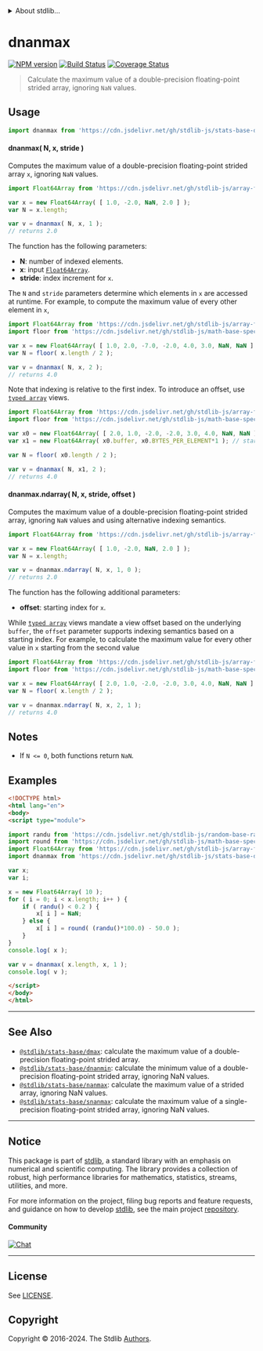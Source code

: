 <!--

@license Apache-2.0

Copyright (c) 2020 The Stdlib Authors.

Licensed under the Apache License, Version 2.0 (the "License");
you may not use this file except in compliance with the License.
You may obtain a copy of the License at

   http://www.apache.org/licenses/LICENSE-2.0

Unless required by applicable law or agreed to in writing, software
distributed under the License is distributed on an "AS IS" BASIS,
WITHOUT WARRANTIES OR CONDITIONS OF ANY KIND, either express or implied.
See the License for the specific language governing permissions and
limitations under the License.

-->


<details>
  <summary>
    About stdlib...
  </summary>
  <p>We believe in a future in which the web is a preferred environment for numerical computation. To help realize this future, we've built stdlib. stdlib is a standard library, with an emphasis on numerical and scientific computation, written in JavaScript (and C) for execution in browsers and in Node.js.</p>
  <p>The library is fully decomposable, being architected in such a way that you can swap out and mix and match APIs and functionality to cater to your exact preferences and use cases.</p>
  <p>When you use stdlib, you can be absolutely certain that you are using the most thorough, rigorous, well-written, studied, documented, tested, measured, and high-quality code out there.</p>
  <p>To join us in bringing numerical computing to the web, get started by checking us out on <a href="https://github.com/stdlib-js/stdlib">GitHub</a>, and please consider <a href="https://opencollective.com/stdlib">financially supporting stdlib</a>. We greatly appreciate your continued support!</p>
</details>

# dnanmax

[![NPM version][npm-image]][npm-url] [![Build Status][test-image]][test-url] [![Coverage Status][coverage-image]][coverage-url] <!-- [![dependencies][dependencies-image]][dependencies-url] -->

> Calculate the maximum value of a double-precision floating-point strided array, ignoring `NaN` values.

<section class="intro">

</section>

<!-- /.intro -->



<section class="usage">

## Usage

```javascript
import dnanmax from 'https://cdn.jsdelivr.net/gh/stdlib-js/stats-base-dnanmax@v0.2.0-esm/index.mjs';
```

#### dnanmax( N, x, stride )

Computes the maximum value of a double-precision floating-point strided array `x`, ignoring `NaN` values.

```javascript
import Float64Array from 'https://cdn.jsdelivr.net/gh/stdlib-js/array-float64@esm/index.mjs';

var x = new Float64Array( [ 1.0, -2.0, NaN, 2.0 ] );
var N = x.length;

var v = dnanmax( N, x, 1 );
// returns 2.0
```

The function has the following parameters:

-   **N**: number of indexed elements.
-   **x**: input [`Float64Array`][@stdlib/array/float64].
-   **stride**: index increment for `x`.

The `N` and `stride` parameters determine which elements in `x` are accessed at runtime. For example, to compute the maximum value of every other element in `x`,

```javascript
import Float64Array from 'https://cdn.jsdelivr.net/gh/stdlib-js/array-float64@esm/index.mjs';
import floor from 'https://cdn.jsdelivr.net/gh/stdlib-js/math-base-special-floor@esm/index.mjs';

var x = new Float64Array( [ 1.0, 2.0, -7.0, -2.0, 4.0, 3.0, NaN, NaN ] );
var N = floor( x.length / 2 );

var v = dnanmax( N, x, 2 );
// returns 4.0
```

Note that indexing is relative to the first index. To introduce an offset, use [`typed array`][mdn-typed-array] views.

<!-- eslint-disable stdlib/capitalized-comments -->

```javascript
import Float64Array from 'https://cdn.jsdelivr.net/gh/stdlib-js/array-float64@esm/index.mjs';
import floor from 'https://cdn.jsdelivr.net/gh/stdlib-js/math-base-special-floor@esm/index.mjs';

var x0 = new Float64Array( [ 2.0, 1.0, -2.0, -2.0, 3.0, 4.0, NaN, NaN ] );
var x1 = new Float64Array( x0.buffer, x0.BYTES_PER_ELEMENT*1 ); // start at 2nd element

var N = floor( x0.length / 2 );

var v = dnanmax( N, x1, 2 );
// returns 4.0
```

#### dnanmax.ndarray( N, x, stride, offset )

Computes the maximum value of a double-precision floating-point strided array, ignoring `NaN` values and using alternative indexing semantics.

```javascript
import Float64Array from 'https://cdn.jsdelivr.net/gh/stdlib-js/array-float64@esm/index.mjs';

var x = new Float64Array( [ 1.0, -2.0, NaN, 2.0 ] );
var N = x.length;

var v = dnanmax.ndarray( N, x, 1, 0 );
// returns 2.0
```

The function has the following additional parameters:

-   **offset**: starting index for `x`.

While [`typed array`][mdn-typed-array] views mandate a view offset based on the underlying `buffer`, the `offset` parameter supports indexing semantics based on a starting index. For example, to calculate the maximum value for every other value in `x` starting from the second value

```javascript
import Float64Array from 'https://cdn.jsdelivr.net/gh/stdlib-js/array-float64@esm/index.mjs';
import floor from 'https://cdn.jsdelivr.net/gh/stdlib-js/math-base-special-floor@esm/index.mjs';

var x = new Float64Array( [ 2.0, 1.0, -2.0, -2.0, 3.0, 4.0, NaN, NaN ] );
var N = floor( x.length / 2 );

var v = dnanmax.ndarray( N, x, 2, 1 );
// returns 4.0
```

</section>

<!-- /.usage -->

<section class="notes">

## Notes

-   If `N <= 0`, both functions return `NaN`.

</section>

<!-- /.notes -->

<section class="examples">

## Examples

<!-- eslint no-undef: "error" -->

```html
<!DOCTYPE html>
<html lang="en">
<body>
<script type="module">

import randu from 'https://cdn.jsdelivr.net/gh/stdlib-js/random-base-randu@esm/index.mjs';
import round from 'https://cdn.jsdelivr.net/gh/stdlib-js/math-base-special-round@esm/index.mjs';
import Float64Array from 'https://cdn.jsdelivr.net/gh/stdlib-js/array-float64@esm/index.mjs';
import dnanmax from 'https://cdn.jsdelivr.net/gh/stdlib-js/stats-base-dnanmax@v0.2.0-esm/index.mjs';

var x;
var i;

x = new Float64Array( 10 );
for ( i = 0; i < x.length; i++ ) {
    if ( randu() < 0.2 ) {
        x[ i ] = NaN;
    } else {
        x[ i ] = round( (randu()*100.0) - 50.0 );
    }
}
console.log( x );

var v = dnanmax( x.length, x, 1 );
console.log( v );

</script>
</body>
</html>
```

</section>

<!-- /.examples -->

<!-- Section for related `stdlib` packages. Do not manually edit this section, as it is automatically populated. -->

<section class="related">

* * *

## See Also

-   <span class="package-name">[`@stdlib/stats-base/dmax`][@stdlib/stats/base/dmax]</span><span class="delimiter">: </span><span class="description">calculate the maximum value of a double-precision floating-point strided array.</span>
-   <span class="package-name">[`@stdlib/stats-base/dnanmin`][@stdlib/stats/base/dnanmin]</span><span class="delimiter">: </span><span class="description">calculate the minimum value of a double-precision floating-point strided array, ignoring NaN values.</span>
-   <span class="package-name">[`@stdlib/stats-base/nanmax`][@stdlib/stats/base/nanmax]</span><span class="delimiter">: </span><span class="description">calculate the maximum value of a strided array, ignoring NaN values.</span>
-   <span class="package-name">[`@stdlib/stats-base/snanmax`][@stdlib/stats/base/snanmax]</span><span class="delimiter">: </span><span class="description">calculate the maximum value of a single-precision floating-point strided array, ignoring NaN values.</span>

</section>

<!-- /.related -->

<!-- Section for all links. Make sure to keep an empty line after the `section` element and another before the `/section` close. -->


<section class="main-repo" >

* * *

## Notice

This package is part of [stdlib][stdlib], a standard library with an emphasis on numerical and scientific computing. The library provides a collection of robust, high performance libraries for mathematics, statistics, streams, utilities, and more.

For more information on the project, filing bug reports and feature requests, and guidance on how to develop [stdlib][stdlib], see the main project [repository][stdlib].

#### Community

[![Chat][chat-image]][chat-url]

---

## License

See [LICENSE][stdlib-license].


## Copyright

Copyright &copy; 2016-2024. The Stdlib [Authors][stdlib-authors].

</section>

<!-- /.stdlib -->

<!-- Section for all links. Make sure to keep an empty line after the `section` element and another before the `/section` close. -->

<section class="links">

[npm-image]: http://img.shields.io/npm/v/@stdlib/stats-base-dnanmax.svg
[npm-url]: https://npmjs.org/package/@stdlib/stats-base-dnanmax

[test-image]: https://github.com/stdlib-js/stats-base-dnanmax/actions/workflows/test.yml/badge.svg?branch=v0.2.0
[test-url]: https://github.com/stdlib-js/stats-base-dnanmax/actions/workflows/test.yml?query=branch:v0.2.0

[coverage-image]: https://img.shields.io/codecov/c/github/stdlib-js/stats-base-dnanmax/main.svg
[coverage-url]: https://codecov.io/github/stdlib-js/stats-base-dnanmax?branch=main

<!--

[dependencies-image]: https://img.shields.io/david/stdlib-js/stats-base-dnanmax.svg
[dependencies-url]: https://david-dm.org/stdlib-js/stats-base-dnanmax/main

-->

[chat-image]: https://img.shields.io/gitter/room/stdlib-js/stdlib.svg
[chat-url]: https://app.gitter.im/#/room/#stdlib-js_stdlib:gitter.im

[stdlib]: https://github.com/stdlib-js/stdlib

[stdlib-authors]: https://github.com/stdlib-js/stdlib/graphs/contributors

[umd]: https://github.com/umdjs/umd
[es-module]: https://developer.mozilla.org/en-US/docs/Web/JavaScript/Guide/Modules

[deno-url]: https://github.com/stdlib-js/stats-base-dnanmax/tree/deno
[deno-readme]: https://github.com/stdlib-js/stats-base-dnanmax/blob/deno/README.md
[umd-url]: https://github.com/stdlib-js/stats-base-dnanmax/tree/umd
[umd-readme]: https://github.com/stdlib-js/stats-base-dnanmax/blob/umd/README.md
[esm-url]: https://github.com/stdlib-js/stats-base-dnanmax/tree/esm
[esm-readme]: https://github.com/stdlib-js/stats-base-dnanmax/blob/esm/README.md
[branches-url]: https://github.com/stdlib-js/stats-base-dnanmax/blob/main/branches.md

[stdlib-license]: https://raw.githubusercontent.com/stdlib-js/stats-base-dnanmax/main/LICENSE

[@stdlib/array/float64]: https://github.com/stdlib-js/array-float64/tree/esm

[mdn-typed-array]: https://developer.mozilla.org/en-US/docs/Web/JavaScript/Reference/Global_Objects/TypedArray

<!-- <related-links> -->

[@stdlib/stats/base/dmax]: https://github.com/stdlib-js/stats-base-dmax/tree/esm

[@stdlib/stats/base/dnanmin]: https://github.com/stdlib-js/stats-base-dnanmin/tree/esm

[@stdlib/stats/base/nanmax]: https://github.com/stdlib-js/stats-base-nanmax/tree/esm

[@stdlib/stats/base/snanmax]: https://github.com/stdlib-js/stats-base-snanmax/tree/esm

<!-- </related-links> -->

</section>

<!-- /.links -->
